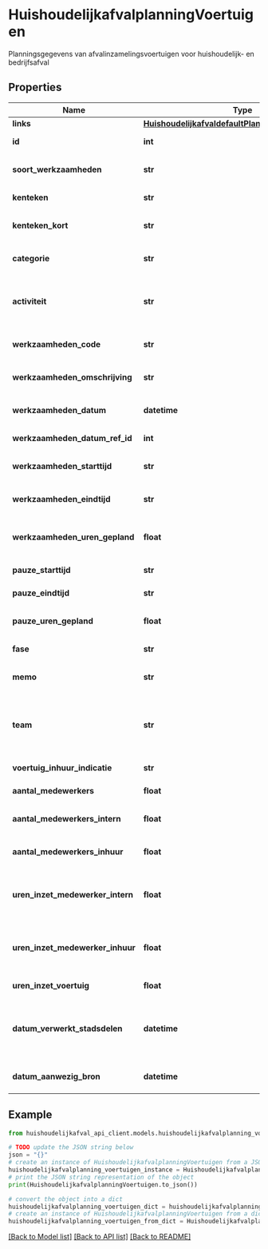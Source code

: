 # HuishoudelijkafvalplanningVoertuigen

Planningsgegevens van afvalinzamelingsvoertuigen voor huishoudelijk- en bedrijfsafval

## Properties

Name | Type | Description | Notes
------------ | ------------- | ------------- | -------------
**links** | [**HuishoudelijkafvaldefaultPlanningVoertuigenLinks**](HuishoudelijkafvaldefaultPlanningVoertuigenLinks.md) |  | 
**id** | **int** | Uniek identificerend kenmerk van het record. | 
**soort_werkzaamheden** | **str** | Specificatie van soort planning (Inzet of Onderhoud). | [optional] 
**kenteken** | **str** | Kenteken afvalinzamelingsvoertuig. | [optional] 
**kenteken_kort** | **str** | Kenteken afvalinzamelingsvoertuig zonder koppeltekens (-). | [optional] 
**categorie** | **str** | Categorie afvalverwerking waar het voertuig op is gepland. | [optional] 
**activiteit** | **str** | Fractie van de afvalverwerking (afgeleid van categorie, werkzaamheden en of memo). | [optional] 
**werkzaamheden_code** | **str** | Code voor de werkzaamheden waarop het voertuig is gepland. | [optional] 
**werkzaamheden_omschrijving** | **str** | Omschrijving voor de werkzaamheden waarop het voertuig is gepland. | [optional] 
**werkzaamheden_datum** | **datetime** | Datum waarop de werkzaamheden zijn gepland. | [optional] 
**werkzaamheden_datum_ref_id** | **int** | Verwijzing naar datum dimensie. | [readonly] 
**werkzaamheden_starttijd** | **str** | Starttijd van de werkzaamheden op de WERKZAAMHEDEN_DATUM | [optional] 
**werkzaamheden_eindtijd** | **str** | Eindtijd van de werkzaamheden op de WERKZAAMHEDEN_DATUM. | [optional] 
**werkzaamheden_uren_gepland** | **float** | Berekening van het aantal bruto uren van de werkzaamheden (&#x3D; eindtijd - starttijd). | [optional] 
**pauze_starttijd** | **str** | Starttijd van de pauze op de WERKZAAMHEDEN_DATUM. | [optional] 
**pauze_eindtijd** | **str** | Eindtijd van de pauze op de WERKZAAMHEDEN_DATUM. | [optional] 
**pauze_uren_gepland** | **float** | Berekening van het aantal bruto uren van de pauze (&#x3D; eindtijd - starttijd). | [optional] 
**fase** | **str** | Label van de fase waarin de planning zich bevindt. | [optional] 
**memo** | **str** | Extra toelichting zoals opgegeven in (planningsdata)bronsysteem. | [optional] 
**team** | **str** | Team waarvoor de voertuigplanning is gemaakt. In veel gevallen een stadsdeel, maar kan ook bijvoorbeeld Bedrijfsafval Centrum (BAC) zijn). | [optional] 
**voertuig_inhuur_indicatie** | **str** | Is het voertuig ingehuurd (Ja / Nee). | [optional] 
**aantal_medewerkers** | **float** | Aantal medewerkers dat op het voertuig is gepland. | [optional] 
**aantal_medewerkers_intern** | **float** | Aantal interne medewerkers dat op het voertuig is gepland. | [optional] 
**aantal_medewerkers_inhuur** | **float** | Aantal externe medewerkers dat op het voertuig is gepland. | [optional] 
**uren_inzet_medewerker_intern** | **float** | Som van het totaal aantal netto uren van de interne medewerkers die op de planning zijn gezet (excl pauze). | [optional] 
**uren_inzet_medewerker_inhuur** | **float** | Som van het totaal aantal netto uren van de externe medewerkers die op de planning zijn gezet (excl pauze). | [optional] 
**uren_inzet_voertuig** | **float** | Netto inzeturen van het voertuig (bruto - pauze). | [optional] 
**datum_verwerkt_stadsdelen** | **datetime** | Moment van laden data vanuit het (planningsdata)bronsysteem in het DWH stadsdelen (als intermediair voor datalevering). | [optional] 
**datum_aanwezig_bron** | **datetime** | Indicatie over de actualiteit van de gegevens in deze set (laatste wijziging in de bron). | [optional] 

## Example

```python
from huishoudelijkafval_api_client.models.huishoudelijkafvalplanning_voertuigen import HuishoudelijkafvalplanningVoertuigen

# TODO update the JSON string below
json = "{}"
# create an instance of HuishoudelijkafvalplanningVoertuigen from a JSON string
huishoudelijkafvalplanning_voertuigen_instance = HuishoudelijkafvalplanningVoertuigen.from_json(json)
# print the JSON string representation of the object
print(HuishoudelijkafvalplanningVoertuigen.to_json())

# convert the object into a dict
huishoudelijkafvalplanning_voertuigen_dict = huishoudelijkafvalplanning_voertuigen_instance.to_dict()
# create an instance of HuishoudelijkafvalplanningVoertuigen from a dict
huishoudelijkafvalplanning_voertuigen_from_dict = HuishoudelijkafvalplanningVoertuigen.from_dict(huishoudelijkafvalplanning_voertuigen_dict)
```
[[Back to Model list]](../README.md#documentation-for-models) [[Back to API list]](../README.md#documentation-for-api-endpoints) [[Back to README]](../README.md)


